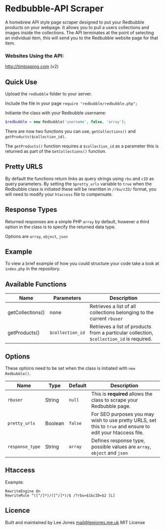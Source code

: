 # Redbubble-API Scraper

A homebrew API style page scraper designed to put your Redbubble products on your webpage. It allows you to pull a users collections and images inside the collections. The API terminates at the point of selecting an individual item, this will send you to the Redbubble website page for that item.

### Websites Using the API:
http://timtopping.com (v2)

## Quick Use
Upload the ```redbubble``` folder to your server.

Include the file in your page ```require "redbubble/redbubble.php";```

Initiante the class with your Redbubble username:

```php
$redbubble = new Redbubble('username', false, 'array');
```

There are now two functions you can use, ```getCollections()``` and ```getProducts($collection_id)```. 

The ```getProducts()``` function requires a ```$collection_id``` as a parameter this is returned as part of the ```GetCollections()``` function.

## Pretty URLS

By default the functions return links as query strings using ```rbu``` and ```cID``` as query parameters. By setting the ```$pretty_urls``` variable to ```true``` when the Redbubble class is initiated these will be rewritten in ```/rbu/cID/``` format, you will need to modify your ```htaccess``` file to compensate.

## Response Types

Returned responses are a simple PHP ```array``` by default, however a third option in the class is to specify the returned data type.

Options are ```array```, ```object```, ```json```

## Example

To view a brief example of how you could structure your code take a look at ```index.php``` in the repository.

## Available Functions

| Name             | Parameters           | Description                                                                                  |
|------------------|----------------------|----------------------------------------------------------------------------------------------|
| getCollections() | none                 | Retrieves a list of all collections belonging to the current ```rbuser```                    |
| getProducts()    | ```$collection_id``` | Retrieves a list of products from a particular collection, ```$collection_id``` is required. |

## Options

These options need to be set when the class is initiated with ```new Redbubble()```.

| Name                | Type    | Default       | Description                                                                                                     |
|---------------------|---------|---------------|-----------------------------------------------------------------------------------------------------------------|
| ```rbuser```        | String  | ```null```    | This is **required** allows the class to scrape your Redbubble page.                                              |
| ```pretty_urls```   | Boolean | ```false```   | For SEO purposes you may wish to use pretty URLS, set this to ```true``` and ensure to edit your htaccess file.|
| ```response_type``` | String  | ```array```   | Defines response type, possible values are ```array```, ```object``` and ```json```                             |

## Htaccess

Example:

```
RewriteEngine On
RewriteRule ^([^/]*)/([^/]*)/$ /?rbu=$1&cID=$2 [L]
```

## Licence

Built and maintained by Lee Jones <mail@leejones.me.uk> MIT License
